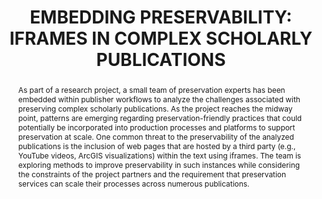 ---
abstract: As part of a research project, a small team of preservation experts has
  been embedded within publisher workflows to analyze the challenges associated with
  preserving complex scholarly publications. As the project reaches the midway point,
  patterns are emerging regarding preservation-friendly practices that could potentially
  be incorporated into production processes and platforms to support preservation
  at scale. One common threat to the preservability of the analyzed publications is
  the inclusion of web pages that are hosted by a third party (e.g., YouTube videos,
  ArcGIS visualizations) within the text using iframes. The team is exploring methods
  to improve preservability in such instances while considering the constraints of
  the project partners and the requirement that preservation services can scale their
  processes across numerous publications.
creators:
- Hanson, Karen
- Greenberg, Jonathan
- Guicherd-Callin, Thib
- Witmer, Scott
- Spinazzè, Angela T.
date: null
document_url: https://www.ideals.illinois.edu/items/128270/bitstreams/428905/data.pdf
grand_parent: iPRES
institutions: []
keywords:
- websites
- publishing
- publications
landing_page_url: https://hdl.handle.net/2142/121066
language: eng
layout: publication
license: CC-BY 4.0 International
notes_url: null
parent: iPRES 2023
publication_type: paper
size: null
slides_url: null
source_name: iPRES
title: 'EMBEDDING PRESERVABILITY: IFRAMES IN COMPLEX SCHOLARLY PUBLICATIONS'
year: 2023
---